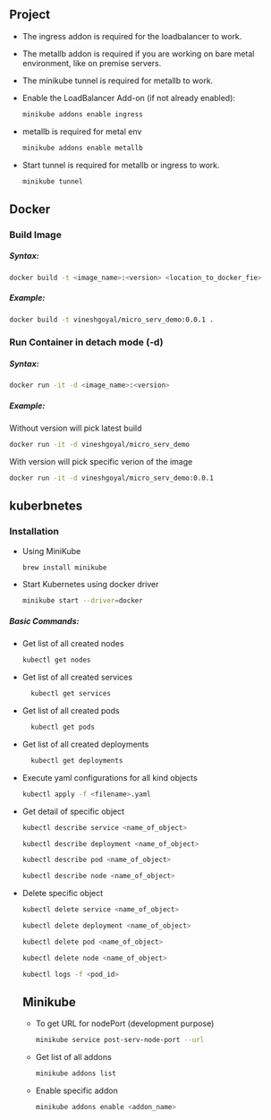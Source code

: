 ## Project 
- The ingress addon is required for the loadbalancer to work.
- The metallb addon is required if you are working on bare metal environment, like on premise servers.
- The minikube tunnel is required for metallb to work.
- Enable the LoadBalancer Add-on (if not already enabled):
	```sh
	minikube addons enable ingress
	```
- metallb is required for metal env
	```sh
	minikube addons enable metallb
	```

- Start tunnel is required for metallb or ingress to work.
	```sh 
	minikube tunnel
	```

## Docker 

### Build Image
##### Syntax:
```sh
docker build -t <image_name>:<version> <location_to_docker_fie>
```
##### Example: 
```sh
docker build -t vineshgoyal/micro_serv_demo:0.0.1 .  
```

### Run Container in detach mode (-d)
##### Syntax:
```sh
docker run -it -d <image_name>:<version>
```
##### Example:
Without version will pick latest build
```sh
docker run -it -d vineshgoyal/micro_serv_demo    
```
With version will pick specific verion of the image
```sh
docker run -it -d vineshgoyal/micro_serv_demo:0.0.1
```

## kuberbnetes

### Installation
- Using MiniKube
	```sh
	brew install minikube
	```

- Start Kubernetes using docker driver
	```sh
	minikube start --driver=docker
	```

##### Basic Commands:

- Get list of all created nodes
	```sh
	kubectl get nodes
	```

- Get list of all created services
  ```sh
	kubectl get services
	```

- Get list of all created pods
  ```sh
	kubectl get pods
	```

- Get list of all created deployments
  ```sh
	kubectl get deployments
	```

- Execute yaml configurations for all kind objects
	```sh
	kubectl apply -f <filename>.yaml
	```
- Get detail of specific object
	```sh
	kubectl describe service <name_of_object>
	```

	```sh
	kubectl describe deployment <name_of_object>
	```

	```sh
	kubectl describe pod <name_of_object>
	```

	```sh
	kubectl describe node <name_of_object>
	```

- Delete specific object
	```sh
	kubectl delete service <name_of_object>
	```

	```sh
	kubectl delete deployment <name_of_object>
	```

	```sh
	kubectl delete pod <name_of_object>
	```

	```sh
	kubectl delete node <name_of_object>
	```

	```sh
	kubectl logs -f <pod_id>
	```

	## Minikube

	- To get URL for nodePort (development purpose)
		```sh
		minikube service post-serv-node-port --url
		```
	- Get list of all addons
		```sh
		minikube addons list      
		```

	- Enable specific addon
		```sh
		minikube addons enable <addon_name>
		```
